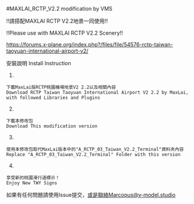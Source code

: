 #MAXLAI_RCTP_V2.2 modification by VMS

!!請搭配MAXLAI RCTP V2.2地景一同使用!!

!!Please use with MAXLAI RCTP V2.2 Scenery!!

https://forums.x-plane.org/index.php?/files/file/54576-rctp-taiwan-taoyuan-international-airport-v2/

安裝說明 Install Instruction

1. 

    下載MaxLai版RCTP桃園機場地景V2 2.2以及相關內容
    Download RCTP Taiwan Taoyuan International Airport V2 2.2 by MaxLai, with followed Libraries and Plugins

2. 

    下載本修改包
    Download This modification version

3. 

    使用本修改包取代MaxLai版本中的"A_RCTP_03_Taiwan_V2.2_Terminal"資料夾內容
    Replace "A_RCTP_03_Taiwan_V2.2_Terminal" Folder with this version

4. 

    享受新的桃園滑行道標示！
    Enjoy New TWY Signs


如果有任何問題請使用Issue提交，或是聯絡Marcopus@v-model.studio